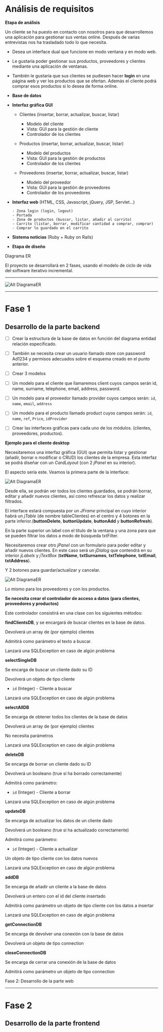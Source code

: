 # Análisis de requisitos

**Etapa de análisis**

Un cliente se ha puesto en contacto con nosotros para que desarrollemos una aplicación para gestionar sus ventas online.
Después de varias entrevistas nos ha trasladado todo lo que necesita.

* Desea un interface dual que funcione en modo ventana y en modo web.

* Le gustaría poder gestionar sus productos, proveedores y clientes mediante una aplicación de ventanas.

* También le gustaría que sus clientes se pudiesen hacer **login** en una página web y ver los productos que se ofertan. Además el cliente podrá comprar esos productos si lo desea de forma online.

* **Base de datos**

* **Interfaz gráfica GUI**

    - Clientes (insertar, borrar, actualizar, buscar, listar)

        * Modelo del cliente
        * Vista: GUI para la gestión de cliente
        * Controlador de los clientes

    - Productos (insertar, borrar, actualizar, buscar, listar)

        * Modelo del productos
        * Vista: GUI para la gestión de productos
        * Controlador de los clientes

    - Proveedores (insertar, borrar, actualizar, buscar, listar)

        * Modelo del proveedor
        * Vista: GUI para la gestión de proveedores
        * Controlador de los proveedores


* **Interfaz web** (HTML, CSS, Javascript, jQuery, JSP, Servlet...)

      - Zona login (login, logout)
      - Portada
      - Zona de productos (buscar, listar, añadir al carrito)
      - Carrito (listar, borrar, modificar cantidad a comprar, comprar)
      - Comprar lo guardado en el carrito

* **Sistema noticias** (Ruby + Ruby on Rails)

* **Etapa de diseño**

Diagrama ER

El proyecto se desarrollará en 2 fases, usando el modelo de ciclo de vida del software iterativo incremental.

____

![Alt DiagramaER](/references/DiagramaER.png)

____

# Fase 1
## Desarrollo de la parte backend

* [ ] Crear la estructura de la base de datos en función del diagrama entidad relación especificado.

* [ ] También se necesita crear un usuario llamado store con password Ad1234 y permisos adecuados sobre el esquema creado en el punto anterior.

* [ ] Crear 3 modelos

* [ ] Un modelo para el cliente que llamaremos client cuyos campos serán id, name, surname, telephone, email, address, password.

* [ ] Un modelo para el proveedor llamado provider cuyos campos serán:
`id`, `name`, `email`, `address`

* [ ] Un modelo para el producto llamado product cuyos campos serán:
`id`, `name`, `ref`, `Price`, `idProvider`

* [ ] Crear las interfaces gráficas para cada uno de los módulos. (clientes, proveedores, productos).

**Ejemplo para el cliente desktop**

Necesitaremos una interfaz gráfica (GUI) que permita listar y gestionar (añadir, borrar o modificar o CRUD) los clientes de la empresa. Esta interfaz se podrá diseñar con un *CardLayout* (con 2 *jPanel* en su interior).

El aspecto sería este. Veamos la primera parte de la interface:

![Alt DiagramaER](/docs/img/gui-mockup-00.png)

Desde ella, se podrán ver todos los clientes guardados, se podrán borrar, editar y añadir nuevos clientes, así como refrescar los datos y realizar filtrados.

El interface estará compuesta por un *JFrame* principal en cuyo interior habrá un *jTable* (de nombre tableClientes) en el centro y 4 botones en la parte inferior.(**buttonDelete**, **buttonUpdate**, **buttonAdd** y **buttonRefresh**).

En la parte superior un label con el titulo de la ventana y una zona para que se pueden filtrar los datos a modo de búsqueda txtFilter.

Necesitaremos crear otro *jPanel* con un formulario para poder editar y añadir nuevos clientes.
En este caso será un *jDialog* que contendrá en su interior *jLabels* y *jTextBox* (**txtName**, **txtSurnames**, **txtTelephone**, **txtEmail**, **txtAddress**).

Y 2 botones para guardar/actualizar y cancelar.

![Alt DiagramaER](/docs/img/gui-mockup-01.png)

Lo mismo para los proveedores y con los productos.

**Se necesita crear el controlador de acceso a datos (para clientes, proveedores y productos)**

Este controlador consistirá en una clase con los siguientes métodos:

**findClientsDB**, y se encargará de buscar clientes en la base de datos.

Devolverá un array de (por ejemplo) clientes

Admitirá como parámetro el texto a buscar.

Lanzará una SQLException en caso de algún problema

**selectSingleDB**

Se encarga de buscar un cliente dado su ID

Devolverá un objeto de tipo cliente

  * `id` (Integer) - Cliente a buscar

Lanzará una SQLException en caso de algún problema

**selectAllDB**

Se encarga de obtener todos los clientes de la base de datos

Devolverá un array de (por ejemplo) clientes

No necesita parámetros

Lanzará una SQLException en caso de algún problema

**deleteDB**

Se encarga de borrar un cliente dado su ID

Devolverá un booleano (true si ha borrado correctamente)

Admitirá como parámetro:

  * `id` (Integer) - Cliente a borrar

Lanzará una SQLException en caso de algún problema

**updateDB**

Se encarga de actualizar los datos de un cliente dado

Devolverá un booleano (true si ha actualizado correctamente)

Admitirá como parámetro:

  * `id` (Integer) - Cliente a actualizar

Un objeto de tipo cliente con los datos nuevos

Lanzará una SQLException en caso de algún problema

**addDB**

Se encarga de añadir un cliente a la base de datos

Devolverá un entero con el id del cliente insertado

Admitirá como parámetro un objeto de tipo cliente con los datos a insertar

Lanzará una SQLException en caso de algún problema


**getConnectionDB**

Se encarga de devolver una conexión con la base de datos

Devolverá un objeto de tipo connection


**closeConnectionDB**

Se encarga de cerrar una conexión de la base de datos        

Admitirá como parámetro un objeto de tipo connection

Fase 2:  Desarrollo de la parte web

____


# Fase 2
## Desarrollo de la parte frontend
